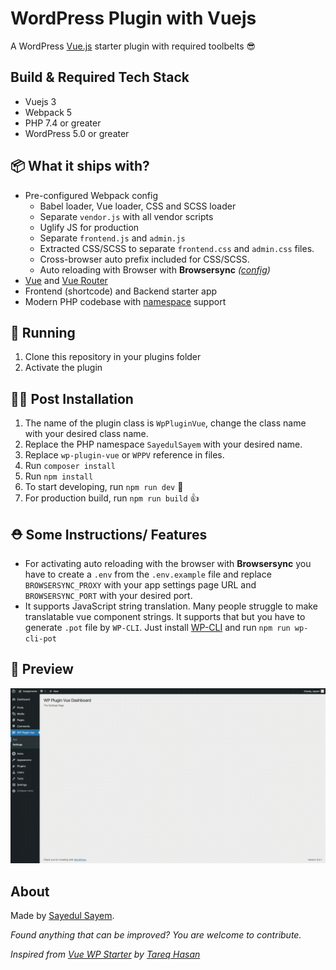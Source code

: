 # WordPress Plugin with Vuejs

A WordPress [Vue.js](https://vuejs.org/) starter plugin with required toolbelts 😎

## Build & Required Tech Stack
- Vuejs 3
- Webpack 5
- PHP 7.4 or greater
- WordPress 5.0 or greater

## 📦 What it ships with?

 - Pre-configured Webpack config
   - Babel loader, Vue loader, CSS and SCSS loader
   - Separate `vendor.js` with all vendor scripts
   - Uglify JS for production
   - Separate `frontend.js` and `admin.js`
   - Extracted CSS/SCSS to separate `frontend.css` and `admin.css` files.
   - Cross-browser auto prefix included for CSS/SCSS.
   - Auto reloading with Browser with **Browsersync** *([config](config.json))*
 - [Vue](https://vuejs.org/) and [Vue Router](https://router.vuejs.org/en/)
 - Frontend (shortcode) and Backend starter app
 - Modern PHP codebase with [namespace](http://php.net/manual/en/language.namespaces.php) support


## 🚚 Running

1. Clone this repository in your plugins folder
2. Activate the plugin

## 👨‍💻 Post Installation

1. The name of the plugin class is `WpPluginVue`, change the class name with your desired class name.
2. Replace the PHP namespace `SayedulSayem` with your desired name.
3. Replace `wp-plugin-vue` or `WPPV` reference in files.
4. Run `composer install`
5. Run `npm install`
6. To start developing, run `npm run dev` 🤘
7. For production build, run `npm run build` 👍

## ⛑ Some Instructions/ Features
- For activating auto reloading with the browser with **Browsersync** you have to create a `.env` from the `.env.example` file and replace `BROWSERSYNC_PROXY` with your app settings page URL and `BROWSERSYNC_PORT` with your desired port.
- It supports JavaScript string translation. Many people struggle to make translatable vue component strings. It supports that but you have to generate `.pot` file by `WP-CLI`. Just install [WP-CLI](https://make.wordpress.org/cli/handbook/guides/installing/) and run `npm run wp-cli-pot`

## 🎁 Preview

![screenshot](https://raw.githubusercontent.com/sayedulsayem/wp-plugin-vue/master/assets/img/wp-plugin-vue.gif)

## About

Made by [Sayedul Sayem](https://sayedulsayem.com).

*Found anything that can be improved? You are welcome to contribute.*

*Inspired from [Vue WP Starter](https://github.com/tareq1988/vue-wp-starter) by [Tareq Hasan](https://github.com/tareq1988)*
